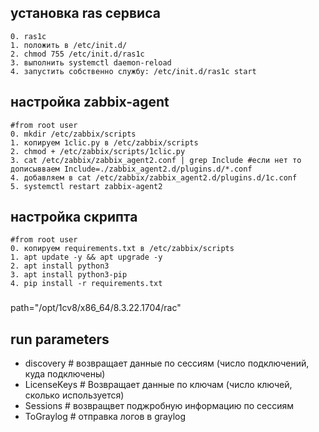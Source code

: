 ## установка ras сервиса
```
0. ras1c
1. положить в /etc/init.d/
2. chmod 755 /etc/init.d/ras1c
3. выполнить systemctl daemon-reload
4. запустить собственно службу: /etc/init.d/ras1c start
```
## настройка zabbix-agent
```
#from root user
0. mkdir /etc/zabbix/scripts  
1. копируем 1clic.py в /etc/zabbix/scripts
2. chmod + /etc/zabbix/scripts/1clic.py
3. cat /etc/zabbix/zabbix_agent2.conf | grep Include #если нет то дописывваем Include=./zabbix_agent2.d/plugins.d/*.conf
4. добавляем в cat /etc/zabbix/zabbix_agent2.d/plugins.d/1c.conf
5. systemctl restart zabbix-agent2
```

## настройка скрипта
```
#from root user
0. копируем requirements.txt в /etc/zabbix/scripts
1. apt update -y && apt upgrade -y
2. apt install python3
3. apt install python3-pip
4. pip install -r requirements.txt

```

###
path="/opt/1cv8/x86_64/8.3.22.1704/rac"
###

## run parameters 
 - discovery  # возвращает данные по сессиям (число подключений, куда подключены)
 - LicenseKeys # Возвращает данные по ключам (число ключей, сколько используется)
 - Sessions # возвращвет поджробную информацию по сессиям
 - ToGraylog # отправка логов в graylog
